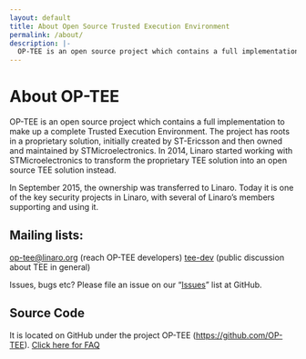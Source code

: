 ```yaml
---
layout: default
title: About Open Source Trusted Execution Environment
permalink: /about/
description: |-
  OP-TEE is an open source project which contains a full implementation to make up a complete Trusted Execution Environment. 
---
```

# About OP-TEE

OP-TEE is an open source project which contains a full implementation to make up a complete Trusted Execution Environment. The project has roots in a proprietary solution, initially created by ST-Ericsson and then owned and maintained by STMicroelectronics. In 2014, Linaro started working with STMicroelectronics to transform the proprietary TEE solution into an open source TEE solution instead.

In September 2015, the ownership was transferred to Linaro. Today it is one of the key security projects in Linaro, with several of Linaro’s members supporting and using it.

## Mailing lists:

op-tee@linaro.org (reach OP-TEE developers)
[tee-dev](https://lists.linaro.org/mailman/admindb/tee-dev) (public discussion about TEE in general)

Issues, bugs etc?
Please file an issue on our “[Issues](https://github.com/OP-TEE/optee_os/issues)” list at GitHub.

## Source Code

It is located on GitHub under the project OP-TEE (https://github.com/OP-TEE).
[Click here for FAQ](/faq/)
